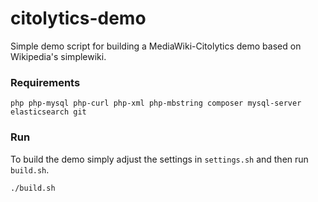 # citolytics-demo
Simple demo script for building a MediaWiki-Citolytics demo based on Wikipedia's simplewiki.

### Requirements

```
php php-mysql php-curl php-xml php-mbstring composer mysql-server elasticsearch git
```

### Run
To build the demo simply adjust the settings in `settings.sh` and then run `build.sh`.
```
./build.sh
```
